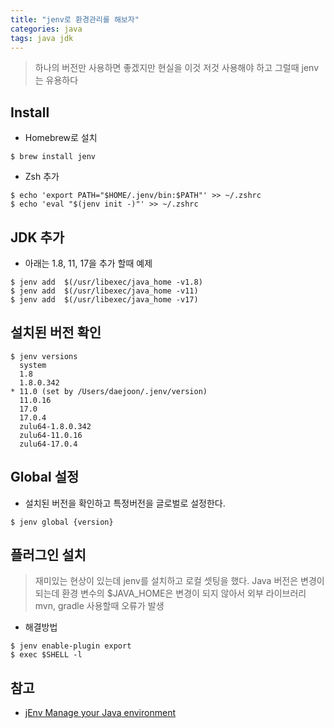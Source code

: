 ```yaml
---
title: "jenv로 환경관리를 해보자"
categories: java  
tags: java jdk
---
```


> 하나의 버전만 사용하면 좋겠지만 현실을 이것 저것 사용해야 하고 그럴때 jenv는 유용하다

## Install

* Homebrew로 설치

```shell
$ brew install jenv
```

* Zsh 추가

```shell
$ echo 'export PATH="$HOME/.jenv/bin:$PATH"' >> ~/.zshrc
$ echo 'eval "$(jenv init -)"' >> ~/.zshrc
```

## JDK 추가

* 아래는 1.8, 11, 17을 추가 할때 예제

```shell
$ jenv add  $(/usr/libexec/java_home -v1.8)
$ jenv add  $(/usr/libexec/java_home -v11)
$ jenv add  $(/usr/libexec/java_home -v17)
```

## 설치된 버전 확인

```shell
$ jenv versions
  system
  1.8
  1.8.0.342
* 11.0 (set by /Users/daejoon/.jenv/version)
  11.0.16
  17.0
  17.0.4
  zulu64-1.8.0.342
  zulu64-11.0.16
  zulu64-17.0.4
```

## Global 설정

* 설치된 버전을 확인하고 특정버전을 글로벌로 설정한다.

```shell
$ jenv global {version}
```

## 플러그인 설치

> 재미있는 현상이 있는데 jenv를 설치하고 로컬 셋팅을 했다.
> Java 버전은 변경이 되는데 환경 변수의 $JAVA_HOME은 변경이 되지 않아서 외부 라이브러리 mvn, gradle 사용할때 오류가 발생

* 해결방법

```shell
$ jenv enable-plugin export
$ exec $SHELL -l
```

## 참고

* [jEnv Manage your Java environment](https://www.jenv.be/)

